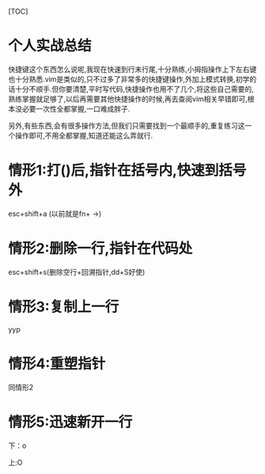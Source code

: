 [TOC]

# 个人实战总结

快捷键这个东西怎么说呢,我现在快速到行末行尾,十分熟练,小拇指操作上下左右键也十分熟悉.vim是类似的,只不过多了非常多的快捷键操作,外加上模式转换,初学的话十分不顺手.但你要清楚,平时写代码,快捷操作也用不了几个,将这些自己需要的,熟练掌握就足够了,以后再需要其他快捷操作的时候,再去查阅vim相关早错即可,根本没必要一次性全都掌握,一口难成胖子.

另外,有些东西,会有很多操作方法,但我们只需要找到一个最顺手的,重复练习这一个操作即可,不用全都掌握,知道还能这么弄就行.



# 情形1:打()后,指针在括号内,快速到括号外

esc+shift+a  (以前就是fn+ ->)

# 情形2:删除一行,指针在代码处

esc+shift+s(删除空行+回溯指针,dd+S好使)

# 情形3:复制上一行

yyp

# 情形4:重塑指针

同情形2

# 情形5:迅速新开一行

下：o

上:O

